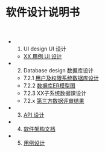 # [](#TOC)软件设计说明书

&nbsp;&nbsp;

- 1. UI design UI 设计

  - [XX 用例 UI 设计](07-01-01-XX-ui-design)

- 2. Database design 数据库设计

  - 7.2.1 [用户及权限系统数据库设计](07-02-01-database-design)
  - 7.2.2 [数据库ER模型图](07-02-02-database-er-model)
  - 7.2.3 XX子系统数据课设计
  - 7.2.x [第三方数据评审结果](07-02-03-第三方数据评审结果)

- 3. [API 设计](07-03-API)

- 4. [软件架构文档](07-04-software-architecture-document)

- 5. [用例设计](07-05-usecase-design)

